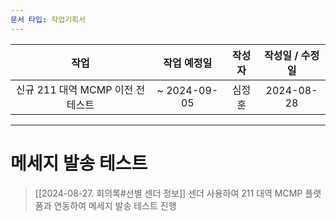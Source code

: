 ```yaml
---
문서 타입: 작업기획서
---
```


|         **작업**          |  **작업 예정일**  | **작성자** | **작성일 / 수정일** |
| :---------------------: | :----------: | :-----: | :-----------: |
| 신규 211 대역 MCMP 이전 전 테스트 | ~ 2024-09-05 |   심정훈   |  2024-08-28   |

---

# 메세지 발송 테스트



> [[2024-08-27. 회의록#선별 센더 정보]] 센더 사용하여 211 대역 MCMP 플랫폼과 연동하여 메세지 발송 테스트 진행





